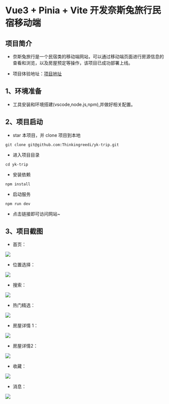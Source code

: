 # Vue3 + Pinia + Vite 开发奈斯兔旅行民宿移动端

## 项目简介

- 奈斯兔旅行是一个民宿类的移动端网站，可以通过移动端页面进行房源信息的查看和浏览，以及房屋预定等操作，该项目已成功部署上线。

- 项目体验地址：[项目地址](http://47.115.231.18)


## 1、环境准备

- 工具安装和环境搭建(vscode,node.js,npm),并做好相关配置。

## 2、项目启动

- star 本项目，并 clone 项目到本地

```
git clone git@github.com:Thinkingreedi/yk-trip.git
```

- 进入项目目录

```
cd yk-trip
```

- 安装依赖

```
npm install
```

- 启动服务

```
npm run dev
```

- 点击链接即可访问网站~

## 3、项目截图

- 首页：

![](https://cdn.jsdelivr.net/gh/Thinkingreedi/myblog@main/img/20230204193349.png)

- 位置选择：

![](https://cdn.jsdelivr.net/gh/Thinkingreedi/myblog@main/img/20230204193322.png)

- 搜索：

![](https://cdn.jsdelivr.net/gh/Thinkingreedi/myblog@main/img/20230204193433.png)

- 热门精选：

![](https://cdn.jsdelivr.net/gh/Thinkingreedi/myblog@main/img/20230204193450.png)

- 房屋详情 1：

![](https://cdn.jsdelivr.net/gh/Thinkingreedi/myblog@main/img/20230204193518.png)

- 房屋详情2：

![](https://cdn.jsdelivr.net/gh/Thinkingreedi/myblog@main/img/20230204193538.png)

- 收藏：

![](https://cdn.jsdelivr.net/gh/Thinkingreedi/myblog@main/img/20230204193642.png)

- 消息：

![](https://cdn.jsdelivr.net/gh/Thinkingreedi/myblog@main/img/20230204193609.png)
